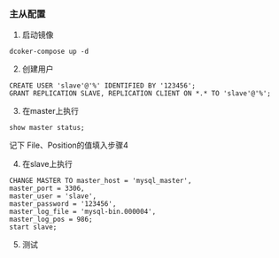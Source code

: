 ### 主从配置

1. 启动镜像
```
dcoker-compose up -d
```

2. 创建用户
```
CREATE USER 'slave'@'%' IDENTIFIED BY '123456';
GRANT REPLICATION SLAVE, REPLICATION CLIENT ON *.* TO 'slave'@'%';
```
3. 在master上执行 
```
show master status;
```
记下 File、Position的值填入步骤4

4. 在slave上执行 
```
CHANGE MASTER TO master_host = 'mysql_master',
master_port = 3306,
master_user = 'slave',
master_password = '123456',
master_log_file = 'mysql-bin.000004',
master_log_pos = 986;
start slave;
```

5. 测试